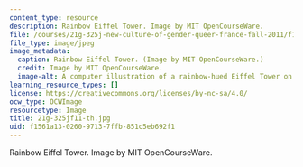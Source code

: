 ```yaml
---
content_type: resource
description: Rainbow Eiffel Tower. Image by MIT OpenCourseWare.
file: /courses/21g-325j-new-culture-of-gender-queer-france-fall-2011/f1561a13026097137ffb851c5eb692f1_21g-325jf11-th.jpg
file_type: image/jpeg
image_metadata:
  caption: Rainbow Eiffel Tower. (Image by MIT OpenCourseWare.)
  credit: Image by MIT OpenCourseWare.
  image-alt: A computer illustration of a rainbow-hued Eiffel Tower on a white background.
learning_resource_types: []
license: https://creativecommons.org/licenses/by-nc-sa/4.0/
ocw_type: OCWImage
resourcetype: Image
title: 21g-325jf11-th.jpg
uid: f1561a13-0260-9713-7ffb-851c5eb692f1
---
```

Rainbow Eiffel Tower. Image by MIT OpenCourseWare.